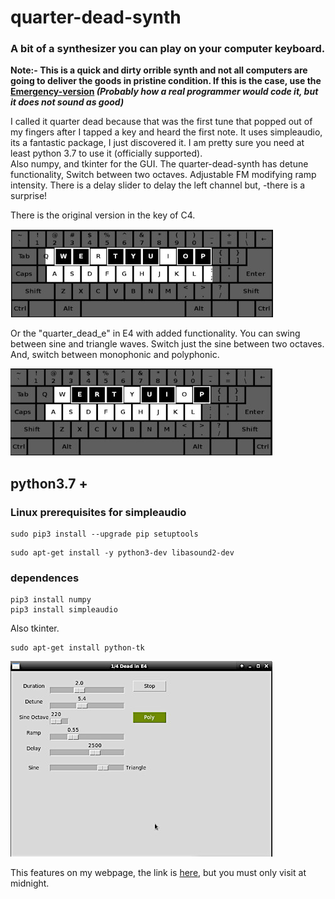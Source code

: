 # quarter-dead-synth

### A bit of a synthesizer you can play on your computer keyboard.

**Note:- This is a quick and dirty orrible synth and not all computers are going
to deliver the goods in pristine condition. If this is the case,
use the [Emergency-version](Emergency-version/README.md) _(Probably how a real programmer would code it,
but it does not sound as good)_**

I called it quarter dead because that was the first tune that popped out
of my fingers after I tapped a key and heard the first note. It uses
simpleaudio, its a fantastic package, I just discovered it. I am pretty
sure you need at least python 3.7 to use it (officially supported).  
Also numpy, and tkinter for the GUI.
The quarter-dead-synth has detune functionality, Switch between two octaves.
Adjustable FM modifying ramp intensity. There is a delay slider to
delay the left channel but, -there is a surprise!

There is the original version in the key of C4.

![qdc-layout](images/kb_c.jpg)

Or the "quarter_dead_e" in E4 with
added functionality. You can swing between sine and triangle waves.
Switch just the sine between two octaves.
And, switch between monophonic and polyphonic.

![qde-layout](images/kb_e.jpg)

## python3.7 +

### Linux prerequisites for simpleaudio

```
sudo pip3 install --upgrade pip setuptools
```
```
sudo apt-get install -y python3-dev libasound2-dev
```

### dependences

```
pip3 install numpy
pip3 install simpleaudio
```
Also tkinter.

```
sudo apt-get install python-tk
```

![qdgui-layout](images/qds_gui.jpg)

This features on my webpage, the link is [here](https://pythonaudiosynthesisbasics.com/two.html),
but you must only visit at midnight.
